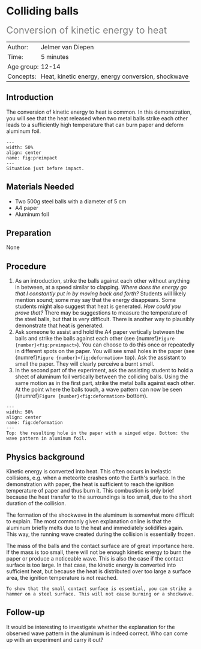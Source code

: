 # Colliding balls
<span style="font-size: 25px; color: gray;">Conversion of kinetic energy to heat</span>


<table style="width: 100%; border-collapse: collapse; border: none;">
    <tr style="background-color: var(--background-color);">  
        <td style="text-align: left; padding: 3px; border: none; color: var(--text-color)">Author:</td>
        <td style="text-align: left; padding: 3px; border: none; color: var(--text-color)">Jelmer van Diepen</td>
    </tr>
    <tr style="background-color: var(--background-color);"> 
        <td style="text-align: left; padding: 3px; border: none; color: var(--text-color)">Time:</td>
        <td style="text-align: left; padding: 3px; border: none; color: var(--text-color)">5 minutes</td>
    </tr>
    <tr style="background-color: var(--background-color);"> 
        <td style="text-align: left; padding: 3px; border: none; color: var(--text-color)">Age group:</td>
        <td style="text-align: left; padding: 3px; border: none; color: var(--text-color)">12-14</td>
    </tr>
    <tr style="background-color: var(--background-color);"> 
        <td style="text-align: left; padding: 3px; border: none; color: var(--text-color)">Concepts:</td>
        <td style="text-align: left; padding: 3px; border: none; color: var(--text-color)">Heat, kinetic energy, energy conversion, shockwave</td>
    </tr>
</table>

## Introduction
The conversion of kinetic energy to heat is common. In this demonstration, you will see that the heat released when two metal balls strike each other leads to a sufficiently high temperature that can burn paper and deform aluminum foil.

```{figure} demo67_figure1.jpg
---
width: 50%
align: center
name: fig:preimpact
---
Situation just before impact.
```

## Materials Needed
- Two 500g steel balls with a diameter of 5 cm
- A4 paper
- Aluminum foil

## Preparation
None

## Procedure
1. As an introduction, strike the balls against each other without anything in between, at a speed similar to clapping. *Where does the energy go that I constantly put in by moving back and forth?* Students will likely mention sound; some may say that the energy disappears. Some students might also suggest that heat is generated. *How could you prove that?* There may be suggestions to measure the temperature of the steel balls, but that is very difficult. There is another way to plausibly demonstrate that heat is generated.
2. Ask someone to assist and hold the A4 paper vertically between the balls and strike the balls against each other (see {numref}`Figure {number}<fig:preimpact>`). You can choose to do this once or repeatedly in different spots on the paper. You will see small holes in the paper (see {numref}`Figure {number}<fig:deformation>` top). Ask the assistant to smell the paper. They will clearly perceive a burnt smell.
3. In the second part of the experiment, ask the assisting student to hold a sheet of aluminum foil vertically between the colliding balls. Using the same motion as in the first part, strike the metal balls against each other. At the point where the balls touch, a wave pattern can now be seen ({numref}`Figure {number}<fig:deformation>` bottom).

```{figure} demo67_figure2.jpg
---
width: 50%
align: center
name: fig:deformation
---
Top: the resulting hole in the paper with a singed edge. Bottom: the wave pattern in aluminum foil.
```

## Physics background
Kinetic energy is converted into heat. This often occurs in inelastic collisions, e.g. when a meteorite crashes onto the Earth's surface. In the demonstration with paper, the heat is sufficient to reach the ignition temperature of paper and thus burn it. This combustion is only brief because the heat transfer to the surroundings is too small, due to the short duration of the collision.

The formation of the shockwave in the aluminum is somewhat more difficult to explain. The most commonly given explanation online is that the aluminum briefly melts due to the heat and immediately solidifies again. This way, the running wave created during the collision is essentially frozen.

The mass of the balls and the contact surface are of great importance here. If the mass is too small, there will not be enough kinetic energy to burn the paper or produce a noticeable wave. This is also the case if the contact surface is too large. In that case, the kinetic energy is converted into sufficient heat, but because the heat is distributed over too large a surface area, the ignition temperature is not reached.

```{tip}
To show that the small contact surface is essential, you can strike a hammer on a steel surface. This will not cause burning or a shockwave.
```

## Follow-up
It would be interesting to investigate whether the explanation for the observed wave pattern in the aluminum is indeed correct. Who can come up with an experiment and carry it out?